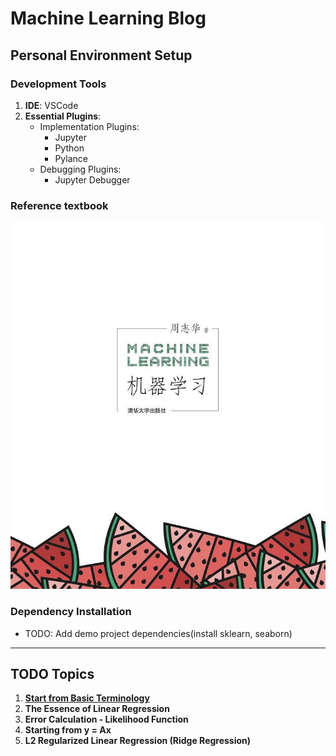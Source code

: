 # Machine Learning Blog

## Personal Environment Setup

### Development Tools
1. **IDE**: VSCode
2. **Essential Plugins**:
   - Implementation Plugins:
     - Jupyter
     - Python
     - Pylance
   - Debugging Plugins:
     - Jupyter Debugger

### Reference textbook
![《Machine Learning》by 周 志华](西瓜书.jpg)

### Dependency Installation
- TODO: Add demo project dependencies(install sklearn, seaborn)

---

## TODO Topics
1. [**Start from Basic Terminology**](https://github.com/mithra-chips/ML_blog/issues/1)
2. **The Essence of Linear Regression**
3. **Error Calculation - Likelihood Function**
4. **Starting from y = Ax**
5. **L2 Regularized Linear Regression (Ridge Regression)**